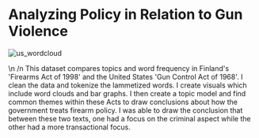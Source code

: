 # Analyzing Policy in Relation to Gun Violence

![us_wordcloud](https://user-images.githubusercontent.com/90016387/176520152-e4be73db-2690-44f4-b801-c4044ba22158.png)

\n
/n
This dataset compares topics and word frequency in Finland's 'Firearms Act of 1998' and the United States 'Gun Control Act of 1968'. I clean the data and tokenize the lammetized words. I create visuals which include word clouds and bar graphs. I then create a topic model and find common themes within these Acts to draw conclusions about how the government treats firearm policy. I was able to draw the conclusion that between these two texts, one had a focus on the criminal aspect while the other had a more transactional focus.
